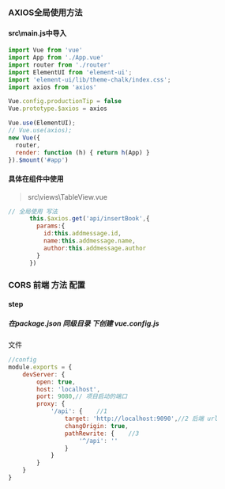 

### AXIOS全局使用方法
#### src\main.js中导入

```javascript
import Vue from 'vue'
import App from './App.vue'
import router from './router'
import ElementUI from 'element-ui';
import 'element-ui/lib/theme-chalk/index.css';
import axios from 'axios'

Vue.config.productionTip = false
Vue.prototype.$axios = axios

Vue.use(ElementUI);
// Vue.use(axios);
new Vue({
  router,
  render: function (h) { return h(App) }
}).$mount('#app')
```
#### 具体在组件中使用
> src\views\TableView.vue
```javascript
// 全局使用 写法
      this.$axios.get('api/insertBook',{
        params:{
          id:this.addmessage.id,
          name:this.addmessage.name,
          author:this.addmessage.author
        }
      })
```
### CORS 前端 方法 配置

#### step
##### 在package.json 同级目录 下创建 vue.config.js
文件

```javascript
//config
module.exports = {
    devServer: {
        open: true,
        host: 'localhost',
        port: 9080,// 项目启动的端口
        proxy: {
            '/api': {    //1
                target: 'http://localhost:9090',//2 后端 url
                changOrigin: true,
                pathRewrite: {    //3
                    '^/api': ''
                }
            }
        }
    }
}
```